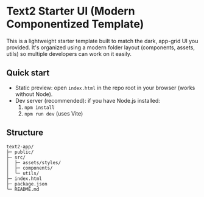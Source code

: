 # Text2 Starter UI (Modern Componentized Template)

This is a lightweight starter template built to match the dark, app-grid UI
you provided. It's organized using a modern folder layout (components, assets, utils)
so multiple developers can work on it easily.

## Quick start
- Static preview: open `index.html` in the repo root in your browser (works without Node).
- Dev server (recommended): if you have Node.js installed:
  1. `npm install`
  2. `npm run dev` (uses Vite)

## Structure
```
text2-app/
├─ public/
├─ src/
│  ├─ assets/styles/
│  ├─ components/
│  └─ utils/
├─ index.html
├─ package.json
└─ README.md
```
